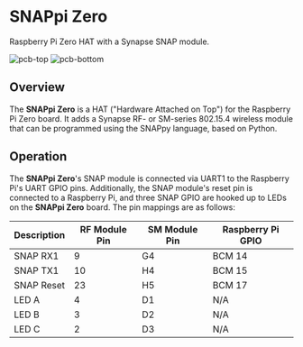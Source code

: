 # SNAPpi Zero
Raspberry Pi Zero HAT with a Synapse SNAP module.

![pcb-top] ![pcb-bottom]

## Overview
The **SNAPpi Zero** is a HAT ("Hardware Attached on Top") for the Raspberry Pi Zero board.
It adds a Synapse RF- or SM-series 802.15.4 wireless module that can be programmed using the
SNAPpy language, based on Python.

## Operation
The **SNAPpi Zero**'s SNAP module is connected via UART1 to the Raspberry Pi's UART GPIO pins.
Additionally, the SNAP module's reset pin is connected to a Raspberry Pi, and three SNAP GPIO
are hooked up to LEDs on the **SNAPpi Zero** board. The pin mappings are as follows:

| Description | RF Module Pin | SM Module Pin | Raspberry Pi GPIO |
|-------------|---------------|---------------|-------------------|
| SNAP RX1    | 9             | G4            | BCM 14            |
| SNAP TX1    | 10            | H4            | BCM 15            |
| SNAP Reset  | 23            | H5            | BCM 17            |
| LED A       | 4             | D1            | N/A               |
| LED B       | 3             | D2            | N/A               |
| LED C       | 2             | D3            | N/A               |

[pcb-top]: https://cloud.githubusercontent.com/assets/1317406/22275825/f1805148-e274-11e6-8883-3e8dbbb4946e.png
[pcb-bottom]: https://cloud.githubusercontent.com/assets/1317406/22275830/f65ffa56-e274-11e6-8890-72a585ec53ba.png
